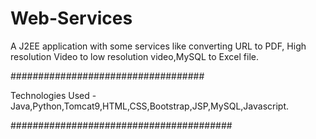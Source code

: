 # Web-Services

 A J2EE application with some services like converting URL to PDF, High resolution Video to low resolution video,MySQL to Excel file.
 
 ###################################
 
 Technologies Used - Java,Python,Tomcat9,HTML,CSS,Bootstrap,JSP,MySQL,Javascript.
 
########################################

